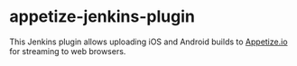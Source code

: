 # appetize-jenkins-plugin

This Jenkins plugin allows uploading iOS and Android builds to [Appetize.io](https://appetize.io/ "Appetize.io") for streaming to web browsers.
